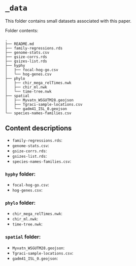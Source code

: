 
# `_data`

This folder contains small datasets associated with this paper.


Folder contents:

```
.
├── README.md
├── family-regressions.rds
├── genome-stats.csv
├── gsize-corrs.rds
├── gsizes-list.rds
├── hyphy
│   ├── focal-hog-go.csv
│   └── hog-genes.csv
├── phylo
│   ├── chir_mega_relTimes.nwk
│   ├── chir_ml.nwk
│   └── time-tree.nwk
├── spatial
│   ├── Myvatn_WSGUTM28.geojson
│   ├── Tgraci-sample-locations.csv
│   └── gadm41_ISL_0.geojson
└── species-names-families.csv
```

## Content descriptions

- `family-regressions.rds`: 
- `genome-stats.csv`: 
- `gsize-corrs.rds`: 
- `gsizes-list.rds`: 
- `species-names-families.csv`: 


### `hyphy` folder:

- `focal-hog-go.csv`:
- `hog-genes.csv`:


### `phylo` folder:

- `chir_mega_relTimes.nwk`:
- `chir_ml.nwk`:
- `time-tree.nwk`:

### `spatial` folder:

- `Myvatn_WSGUTM28.geojson`:
- `Tgraci-sample-locations.csv`:
- `gadm41_ISL_0.geojson`:
